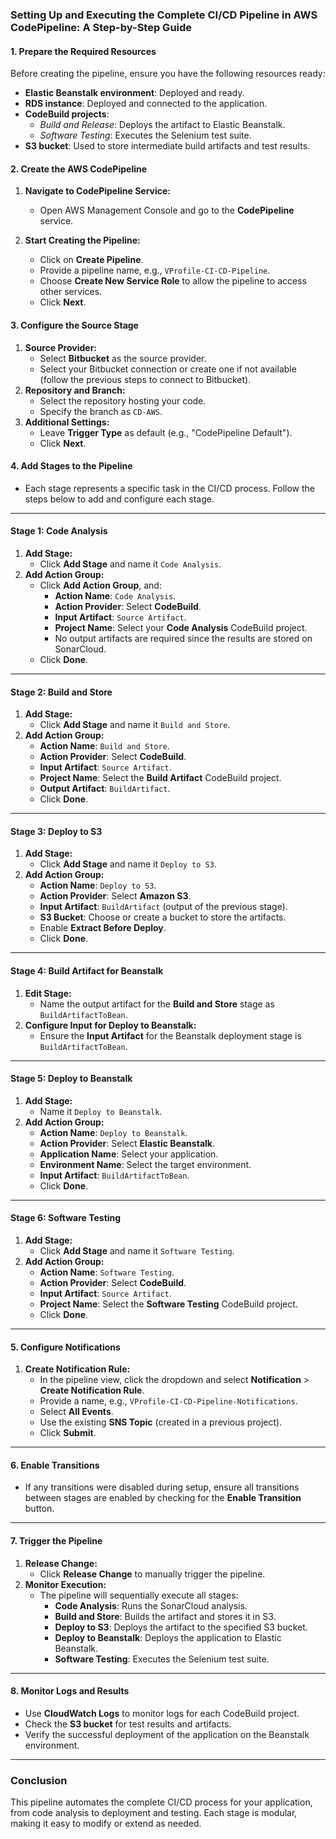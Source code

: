 ### Setting Up and Executing the Complete CI/CD Pipeline in AWS CodePipeline: A Step-by-Step Guide

#### 1. **Prepare the Required Resources**
   Before creating the pipeline, ensure you have the following resources ready:
   - **Elastic Beanstalk environment**: Deployed and ready.
   - **RDS instance**: Deployed and connected to the application.
   - **CodeBuild projects**:
     - *Build and Release*: Deploys the artifact to Elastic Beanstalk.
     - *Software Testing*: Executes the Selenium test suite.
   - **S3 bucket**: Used to store intermediate build artifacts and test results.

#### 2. **Create the AWS CodePipeline**
   1. **Navigate to CodePipeline Service:**
      - Open AWS Management Console and go to the **CodePipeline** service.

   2. **Start Creating the Pipeline:**
      - Click on **Create Pipeline**.
      - Provide a pipeline name, e.g., `VProfile-CI-CD-Pipeline`.
      - Choose **Create New Service Role** to allow the pipeline to access other services.
      - Click **Next**.

#### 3. **Configure the Source Stage**
   1. **Source Provider:**
      - Select **Bitbucket** as the source provider.
      - Select your Bitbucket connection or create one if not available (follow the previous steps to connect to Bitbucket).
   2. **Repository and Branch:**
      - Select the repository hosting your code.
      - Specify the branch as `CD-AWS`.
   3. **Additional Settings:**
      - Leave **Trigger Type** as default (e.g., "CodePipeline Default").
      - Click **Next**.

#### 4. **Add Stages to the Pipeline**
   - Each stage represents a specific task in the CI/CD process. Follow the steps below to add and configure each stage.

---

#### **Stage 1: Code Analysis**
   1. **Add Stage:**
      - Click **Add Stage** and name it `Code Analysis`.
   2. **Add Action Group:**
      - Click **Add Action Group**, and:
        - **Action Name**: `Code Analysis`.
        - **Action Provider**: Select **CodeBuild**.
        - **Input Artifact**: `Source Artifact`.
        - **Project Name**: Select your **Code Analysis** CodeBuild project.
        - No output artifacts are required since the results are stored on SonarCloud.
      - Click **Done**.

---

#### **Stage 2: Build and Store**
   1. **Add Stage:**
      - Click **Add Stage** and name it `Build and Store`.
   2. **Add Action Group:**
      - **Action Name**: `Build and Store`.
      - **Action Provider**: Select **CodeBuild**.
      - **Input Artifact**: `Source Artifact`.
      - **Project Name**: Select the **Build Artifact** CodeBuild project.
      - **Output Artifact**: `BuildArtifact`.
      - Click **Done**.

---

#### **Stage 3: Deploy to S3**
   1. **Add Stage:**
      - Click **Add Stage** and name it `Deploy to S3`.
   2. **Add Action Group:**
      - **Action Name**: `Deploy to S3`.
      - **Action Provider**: Select **Amazon S3**.
      - **Input Artifact**: `BuildArtifact` (output of the previous stage).
      - **S3 Bucket**: Choose or create a bucket to store the artifacts.
      - Enable **Extract Before Deploy**.
      - Click **Done**.

---

#### **Stage 4: Build Artifact for Beanstalk**
   1. **Edit Stage:**
      - Name the output artifact for the **Build and Store** stage as `BuildArtifactToBean`.
   2. **Configure Input for Deploy to Beanstalk:**
      - Ensure the **Input Artifact** for the Beanstalk deployment stage is `BuildArtifactToBean`.

---

#### **Stage 5: Deploy to Beanstalk**
   1. **Add Stage:**
      - Name it `Deploy to Beanstalk`.
   2. **Add Action Group:**
      - **Action Name**: `Deploy to Beanstalk`.
      - **Action Provider**: Select **Elastic Beanstalk**.
      - **Application Name**: Select your application.
      - **Environment Name**: Select the target environment.
      - **Input Artifact**: `BuildArtifactToBean`.
      - Click **Done**.

---

#### **Stage 6: Software Testing**
   1. **Add Stage:**
      - Click **Add Stage** and name it `Software Testing`.
   2. **Add Action Group:**
      - **Action Name**: `Software Testing`.
      - **Action Provider**: Select **CodeBuild**.
      - **Input Artifact**: `Source Artifact`.
      - **Project Name**: Select the **Software Testing** CodeBuild project.
      - Click **Done**.

---

#### 5. **Configure Notifications**
   1. **Create Notification Rule:**
      - In the pipeline view, click the dropdown and select **Notification** > **Create Notification Rule**.
      - Provide a name, e.g., `VProfile-CI-CD-Pipeline-Notifications`.
      - Select **All Events**.
      - Use the existing **SNS Topic** (created in a previous project).
      - Click **Submit**.

---

#### 6. **Enable Transitions**
   - If any transitions were disabled during setup, ensure all transitions between stages are enabled by checking for the **Enable Transition** button.

---

#### 7. **Trigger the Pipeline**
   1. **Release Change:**
      - Click **Release Change** to manually trigger the pipeline.
   2. **Monitor Execution:**
      - The pipeline will sequentially execute all stages:
        - **Code Analysis**: Runs the SonarCloud analysis.
        - **Build and Store**: Builds the artifact and stores it in S3.
        - **Deploy to S3**: Deploys the artifact to the specified S3 bucket.
        - **Deploy to Beanstalk**: Deploys the application to Elastic Beanstalk.
        - **Software Testing**: Executes the Selenium test suite.

---

#### 8. **Monitor Logs and Results**
   - Use **CloudWatch Logs** to monitor logs for each CodeBuild project.
   - Check the **S3 bucket** for test results and artifacts.
   - Verify the successful deployment of the application on the Beanstalk environment.

---

### Conclusion
This pipeline automates the complete CI/CD process for your application, from code analysis to deployment and testing. Each stage is modular, making it easy to modify or extend as needed.
